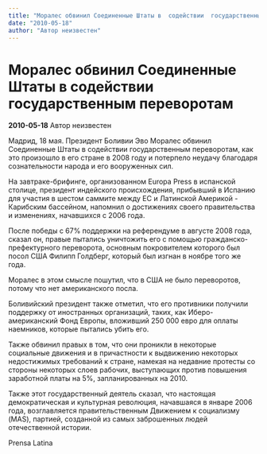 ```yaml
---
title: "Моралес обвинил Соединенные Штаты в  содействии  государственным  переворотам"
date: "2010-05-18"
author: "Автор неизвестен"
---
```


# Моралес обвинил Соединенные Штаты в  содействии  государственным  переворотам

**2010-05-18** Автор неизвестен

Мадрид, 18 мая. Президент Боливии Эво Моралес обвинил Соединенные Штаты в содействии государственным переворотам, как это произошло в его стране в 2008 году и потерпело неудачу благодаря сознательности народа и его вооруженных сил.

На завтраке-брифинге, организованном Europa Press в испанской столице, президент индейского происхождения, прибывший в Испанию для участия в шестом саммите между ЕС и Латинской Америкой - Карибским бассейном, напомнил о достижениях своего правительства и изменениях, начавшихся с 2006 года.

После победы с 67% поддержки на референдуме в августе 2008 года, сказал он, правые пытались уничтожить его с помощью гражданско-префектурного переворота, основным покровителем которого был посол США Филипп Голдберг, который был изгнан в ноябре того же года.

Моралес в этом смысле пошутил, что в США не было переворотов, потому что нет американского посла.

Боливийский президент также отметил, что его противники получили поддержку от иностранных организаций, таких, как Иберо-американский Фонд Европы, вложивший 250 000 евро для оплаты наемников, которые пытались убить его.

Также обвинил правых в том, что они проникли в некоторые социальные движения и в причастности к выдвижению некоторых недостижимых требований к стране, намекая на недавние протесты со стороны некоторых слоев рабочих, выступающих против повышения заработной платы на 5%, запланированных на 2010.

Также этот государственный деятель сказал, что настоящая демократическая и культурная революция, начавшаяся в январе 2006 года, возглавляется правительственным Движением к социализму (MAS), партией, созданной из самых заброшенных людей отечественной истории.

Prensa Latina